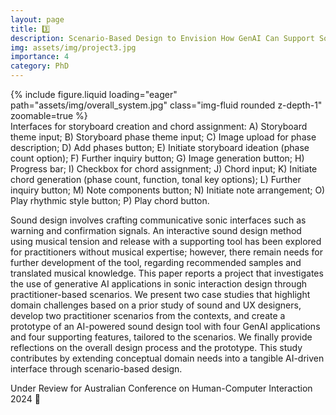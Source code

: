 ```yaml
---
layout: page
title: 3️⃣
description: Scenario-Based Design to Envision How GenAI Can Support Sound Design Practices [SMACC LAB]
img: assets/img/project3.jpg
importance: 4
category: PhD
---
```



<div class="row mt-3">
    <div class="col-sm mt-3 mt-md-0">
        {% include figure.liquid loading="eager" path="assets/img/overall_system.jpg" class="img-fluid rounded z-depth-1" zoomable=true %}
    </div>
</div>
<div class="caption">
    Interfaces for storyboard creation and chord assignment: A) Storyboard theme input; B) Storyboard phase theme input; C)
    Image upload for phase description; D) Add phases button; E) Initiate storyboard ideation (phase count option); F) Further inquiry
    button; G) Image generation button; H) Progress bar; I) Checkbox for chord assignment; J) Chord input; K) Initiate chord generation
    (phase count, function, tonal key options); L) Further inquiry button; M) Note components button; N) Initiate note arrangement; O)
    Play rhythmic style button; P) Play chord button. 
</div>

Sound design involves crafting communicative sonic interfaces such as warning and confirmation signals. An interactive sound design method using musical tension and release with a supporting tool has been explored for practitioners without musical expertise; however, there remain needs for further development of the tool, regarding recommended samples and translated musical knowledge. This paper reports a project that investigates the use of generative AI applications in sonic interaction design through practitioner-based scenarios. We present two case studies that highlight domain challenges based on a prior study of sound and UX designers, develop two practitioner scenarios from the contexts, and create a prototype of an AI-powered sound design tool with four GenAI applications and four supporting features, tailored to the scenarios. We finally provide reflections on the overall design process and the prototype. This study contributes by extending conceptual domain needs into a tangible AI-driven interface through scenario-based design.

Under Review for Australian Conference on Human-Computer Interaction 2024 🤔